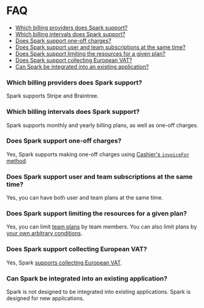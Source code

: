 # FAQ

- [Which billing providers does Spark support?](#billing-providers)
- [Which billing intervals does Spark support?](#billing-intervals)
- [Does Spark support one-off charges?](#one-off)
- [Does Spark support user and team subscriptions at the same time?](#user-and-team-billing)
- [Does Spark support limiting the resources for a given plan?](#limiting-resources)
- [Does Spark support collecting European VAT?](#vat)
- [Can Spark be integrated into an existing application?](#existing)

<a name="billing-providers"></a>
### Which billing providers does Spark support?

Spark supports Stripe and Braintree.

<a name="billing-intervals"></a>
### Which billing intervals does Spark support?

Spark supports monthly and yearly billing plans, as well as one-off charges.

<a name="one-off"></a>
### Does Spark support one-off charges?

Yes, Spark supports making one-off charges using [Cashier's `invoiceFor` method](https://laravel.com/docs/billing#single-charges).

<a name="user-and-team-billing"></a>
### Does Spark support user and team subscriptions at the same time?

Yes, you can have both user and team plans at the same time.

<a name="limiting-resources"></a>
### Does Spark support limiting the resources for a given plan?

Yes, you can limit [team plans](/docs/3.0/billing#configuring-team-billing-plans) by team members. You can also limit plans by [your own arbitrary conditions](/docs/3.0/billing#constraining-access-to-plans).

<a name="vat"></a>
### Does Spark support collecting European VAT?

Yes, Spark [supports collecting European VAT](/docs/3.0/european-vat).

<a name="existing"></a>
### Can Spark be integrated into an existing application?

Spark is not designed to be integrated into existing applications. Spark is designed for new applications.
